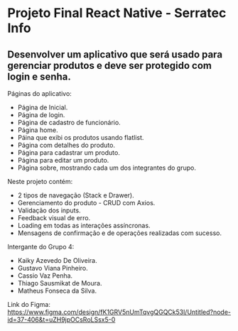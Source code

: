 # Projeto Final React Native - Serratec Info

## Desenvolver um aplicativo que será usado para gerenciar produtos e deve ser protegido com login e senha.

Páginas do aplicativo:
- Página de Inicial.
- Página de login.
- Página de cadastro de funcionário.
- Página home.
- Páina que exibi os produtos usando flatlist.
- Página com detalhes do produto.
- Página para cadastrar um produto.
- Página para editar um produto.
- Página sobre, mostrando cada um dos integrantes do grupo.

Neste projeto contém:
- 2 tipos de navegação (Stack e Drawer).
- Gerenciamento do produto - CRUD com Axios.
- Validação dos inputs.
- Feedback visual de erro.
- Loading em todas as interações assíncronas.
- Mensagens de confirmação e de operações realizadas com sucesso.

Intergante do Grupo 4:
- Kaiky Azevedo De Oliveira.
- Gustavo Viana Pinheiro.
- Cassio Vaz Penha.
- Thiago Sausmikat de Moura.
- Matheus Fonseca da Silva.

Link do Figma:
https://www.figma.com/design/fK1GRV5nUmTqvgQGQCk53l/Untitled?node-id=37-406&t=uZH9jpOCsRoLSsx5-0
